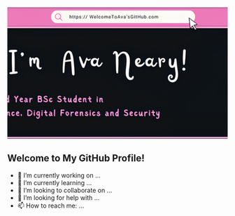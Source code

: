 <!-- Masthead Image -->
<img src="https://github.com/Ayyvahh/Ayyvahh/blob/main/banner5.png" alt="MasterHead" style="width:100%; height:300px; object-fit:cover;">

## Welcome to My GitHub Profile!


- 🔭 I’m currently working on ...
- 🌱 I’m currently learning ...
- 👯 I’m looking to collaborate on ...
- 🤔 I’m looking for help with ...
- 📫 How to reach me: ...
